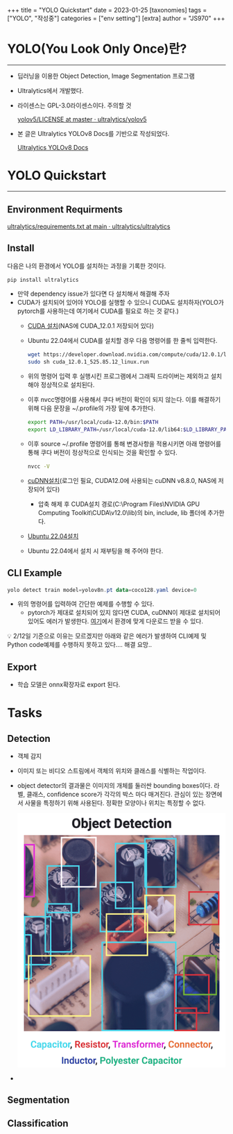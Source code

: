 +++
title = "YOLO Quickstart"
date = 2023-01-25
[taxonomies]
tags = ["YOLO", "작성중"]
categories = ["env setting"]
[extra]
author = "JS970"
+++

# YOLO(You Look Only Once)란?

---

- 딥러닝을 이용한 Object Detection, Image Segmentation 프로그램
- Ultralytics에서 개발했다.
- 라이센스는 GPL-3.0라이센스이다. 주의할 것
    
    [yolov5/LICENSE at master · ultralytics/yolov5](https://github.com/ultralytics/yolov5/blob/master/LICENSE)
    
- 본 글은 Ultralytics YOLOv8 Docs를 기반으로 작성되었다.
    
    [Ultralytics YOLOv8 Docs](https://docs.ultralytics.com/)
    

# YOLO Quickstart

---

## Environment Requirments

[ultralytics/requirements.txt at main · ultralytics/ultralytics](https://github.com/ultralytics/ultralytics/blob/main/requirements.txt)

## Install

다음은 나의 환경에서 YOLO를 설치하는 과정을 기록한 것이다.

```powershell
pip install ultralytics
```

- 만약 dependency issue가 있다면 다 설치해서 해결해 주자
- CUDA가 설치되어 있어야 YOLO를 실행할 수 있으니 CUDA도 설치하자(YOLO가 pytorch를 사용하는데 여기에서 CUDA를 필요로 하는 것 같다.)
    - [CUDA 설치](https://developer.nvidia.com/cuda-downloads?target_os=Windows&target_arch=x86_64&target_version=10)(NAS에 CUDA_12.0.1 저장되어 있다)
    - Ubuntu 22.04에서 CUDA를 설치할 경우 다음 명령어를 한 줄씩 입력한다.
        
        ```bash
        wget https://developer.download.nvidia.com/compute/cuda/12.0.1/local_installers/cuda_12.0.1_525.85.12_linux.run
        sudo sh cuda_12.0.1_525.85.12_linux.run
        ```
        
    - 위의 명령어 입력 후 실행시킨 프로그램에서 그래픽 드라이버는 제외하고 설치해야 정상적으로 설치된다.
    - 이후 nvcc명령어를 사용해서 쿠다 버전이 확인이 되지 않는다. 이를 해결하기 위해 다음 문장을 ~/.profile의 가장 밑에 추가한다.
        
        ```bash
        export PATH=/usr/local/cuda-12.0/bin:$PATH
        export LD_LIBRARY_PATH=/usr/local/cuda-12.0/lib64:$LD_LIBRARY_PATH
        ```
        
    - 이후 source ~/.profile 명령어를 통해 변경사항을 적용시키면 아래 명령어를 통해 쿠다 버전이 정상적으로 인식되는 것을 확인할 수 있다.
        
        ```bash
        nvcc -V
        ```
        
    - [cuDNN설치](https://developer.nvidia.com/rdp/cudnn-download)(로그인 필요, CUDA12.0에 사용되는 cuDNN v8.8.0, NAS에 저장되어 있다)
        - 압축 해제 후 CUDA설치 경로(C:\Program Files\NVIDIA GPU Computing Toolkit\CUDA\v12.0\lib)의 bin, include, lib 폴더에 추가한다.
    - [Ubuntu 22.04설치](https://webnautes.tistory.com/1765)
    - Ubuntu 22.04에서 설치 시 재부팅을 해 주어야 한다.

## CLI Example

```powershell
yolo detect train model=yolov8n.pt data=coco128.yaml device=0
```

- 위의 명령어를 입력하여 간단한 예제를 수행할 수 있다.
    - pytorch가 제대로 설치되어 있지 않다면 CUDA, cuDNN이 제대로 설치되어 있어도 에러가 발생한다. [여기](https://pytorch.org/get-started/locally/)에서 환경에 맞게 다운로드 받을 수 있다.

<aside>
💡 2/12일 기준으로 이유는 모르겠지만 아래와 같은 에러가 발생하여 CLI예제 및 Python code예제를 수행하지 못하고 있다…. 해결 요망..

</aside>

## Export

- 학습 모델은 onnx확장자로 export 된다.

# Tasks

## Detection

- 객체 감지
- 이미지 또는 비디오 스트림에서 객체의 위치와 클래스를 식별하는 작업이다.
- object detector의 결과물은 이미지의 개체를 둘러싼 bounding boxes이다. 라벨, 클래스, confidence score가 각각의 박스 마다 매겨진다. 관심이 있는 장면에서 사물을 특정하기 위해 사용된다. 정확한 모양이나 위치는 특정할 수 없다.
    
    ![Untitled](./YOLO/Untitled.png)
    
- 

## Segmentation

## Classification